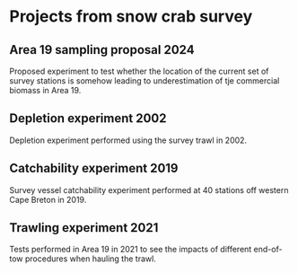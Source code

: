 # Projects from snow crab survey

## Area 19 sampling proposal 2024

Proposed experiment to test whether the location of the current set of survey stations is somehow leading to underestimation of tje commercial biomass in Area 19.

## Depletion experiment 2002

Depletion experiment performed using the survey trawl in 2002.

## Catchability experiment 2019

Survey vessel catchability experiment performed at 40 stations off western Cape Breton in 2019.

## Trawling experiment 2021

Tests performed in Area 19 in 2021 to see the impacts of different end-of-tow procedures when hauling the trawl.
